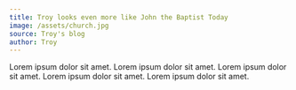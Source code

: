 ```yaml
---
title: Troy looks even more like John the Baptist Today
image: /assets/church.jpg
source: Troy's blog
author: Troy
---
```


Lorem ipsum dolor sit amet. Lorem ipsum dolor sit amet. Lorem ipsum dolor sit amet. Lorem ipsum dolor sit amet. Lorem ipsum dolor sit amet.
